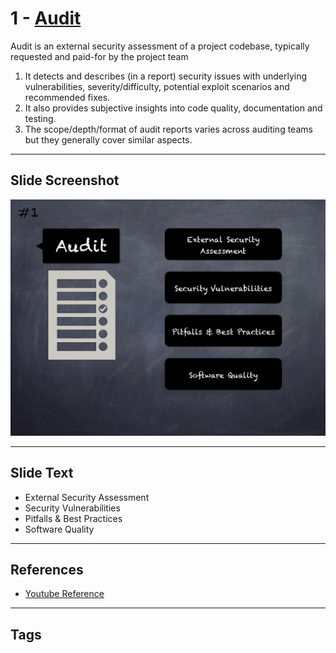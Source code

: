 
# 1 - [Audit](./Audit.md)

Audit is an external security assessment of a project codebase, typically requested and paid-for by the project team


1.  It detects and describes (in a report) security issues with underlying vulnerabilities, severity/difficulty, potential exploit scenarios and recommended fixes.
2.  It also provides subjective insights into code quality, documentation and testing. 
3.  The scope/depth/format of audit reports varies across auditing teams but they generally cover similar aspects.


___
## Slide Screenshot
![001.png](../../images/6.Audit%20Techniques%20and%20Tools%20101/001.png)
___
## Slide Text
- External Security Assessment
- Security Vulnerabilities
- Pitfalls & Best Practices
- Software Quality
___
## References
- [Youtube Reference](https://youtu.be/M0C7z3TE5Go?t=60)
___
## Tags
